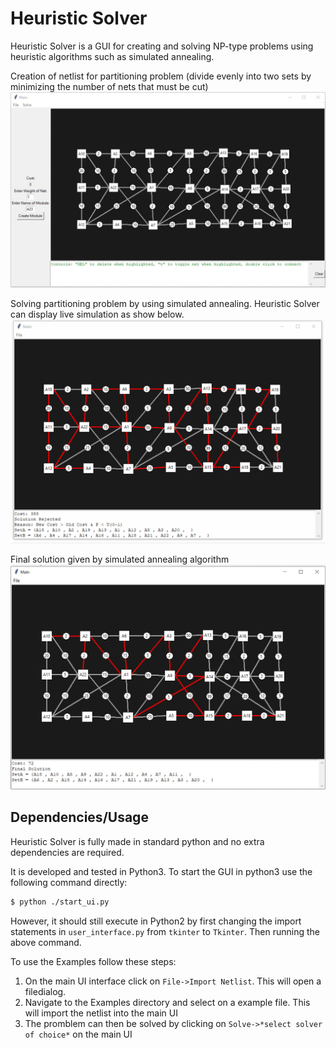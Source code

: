 # Heuristic Solver

Heuristic Solver is a GUI for creating and solving NP-type problems using heuristic algorithms such as simulated annealing.

Creation of netlist for partitioning problem (divide evenly into two sets by minimizing the number of nets that must be cut) 
![](Pictures/main.gif)

Solving partitioning problem by using simulated annealing. Heuristic Solver can display live simulation as show below.
![](Pictures/live_sim.gif)

Final solution given by simulated annealing algorithm 
![](Pictures/final.gif)

## Dependencies/Usage
Heuristic Solver is fully made in standard python and no extra dependencies are required.

It is developed and tested in Python3. To start the GUI in python3 use the following command directly:

```sh
$ python ./start_ui.py
```
However, it should still execute in Python2 by first changing the import statements in `user_interface.py` from `tkinter` to `Tkinter`. Then running the above command.

To use the Examples follow these steps:
1. On the main UI interface click on `File->Import Netlist`. This will open a filedialog. 
2. Navigate to the Examples directory and select on a example file. This will import the netlist into the main UI
3. The promblem can then be solved by clicking on `Solve->*select solver of choice*` on the main UI


